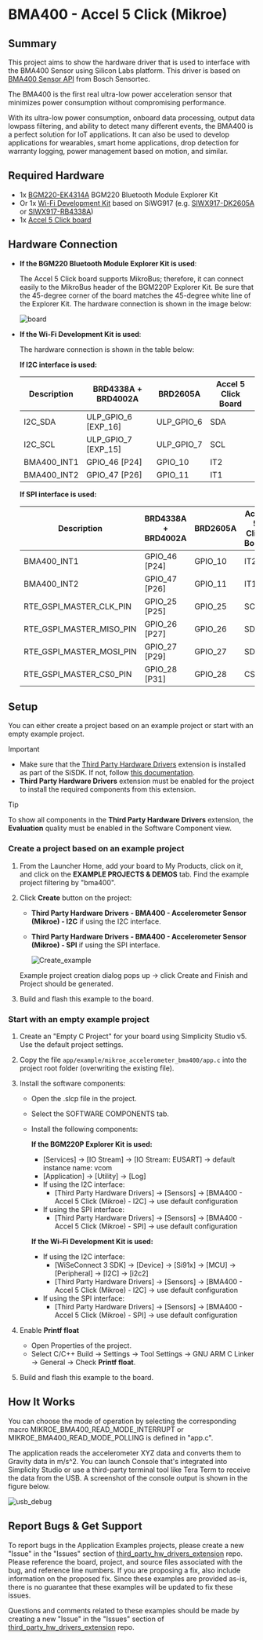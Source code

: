 # BMA400 - Accel 5 Click (Mikroe) #

## Summary ##

This project aims to show the hardware driver that is used to interface with the BMA400 Sensor using Silicon Labs platform. This driver is based on [BMA400 Sensor API](https://github.com/BoschSensortec/BMA400-API) from Bosch Sensortec.

The BMA400 is the first real ultra-low power acceleration sensor that minimizes power consumption without compromising performance.

With its ultra-low power consumption, onboard data processing, output data lowpass filtering, and ability to detect many different events, the BMA400 is a perfect solution for IoT applications. It can also be used to develop applications for wearables, smart home applications, drop detection for warranty logging, power management based on motion, and similar.

## Required Hardware ##

- 1x [BGM220-EK4314A](https://www.silabs.com/development-tools/wireless/bluetooth/bgm220-explorer-kit) BGM220 Bluetooth Module Explorer Kit
- Or 1x [Wi-Fi Development Kit](https://www.silabs.com/development-tools/wireless/wi-fi) based on SiWG917 (e.g. [SIWX917-DK2605A](https://www.silabs.com/development-tools/wireless/wi-fi/siwx917-dk2605a-wifi-6-bluetooth-le-soc-dev-kit) or [SIWX917-RB4338A](https://www.silabs.com/development-tools/wireless/wi-fi/siwx917-rb4338a-wifi-6-bluetooth-le-soc-radio-board))
- 1x [Accel 5 Click board](https://www.mikroe.com/accel-5-click)

## Hardware Connection ##

- **If the BGM220 Bluetooth Module Explorer Kit is used**:

  The Accel 5 Click board supports MikroBus; therefore, it can connect easily to the MikroBus header of the BGM220P Explorer Kit. Be sure that the 45-degree corner of the board matches the 45-degree white line of the Explorer Kit. The hardware connection is shown in the image below:

  ![board](image/hardware_connection.png)

- **If the Wi-Fi Development Kit is used**:

  The hardware connection is shown in the table below:

  **If I2C interface is used:**

  | Description  | BRD4338A + BRD4002A | BRD2605A    | Accel 5 Click Board |
  | -------------| ------------- | ------------------ | ------------------- |
  | I2C_SDA      | ULP_GPIO_6 [EXP_16] | ULP_GPIO_6   | SDA            |
  | I2C_SCL      | ULP_GPIO_7 [EXP_15] | ULP_GPIO_7   | SCL            |
  | BMA400_INT1              | GPIO_46 [P24]  | GPIO_10    | IT2               |
  | BMA400_INT2              | GPIO_47 [P26]  | GPIO_11    | IT1               |

    **If SPI interface is used:**

  | Description  | BRD4338A + BRD4002A | BRD2605A    | Accel 5 Click Board |
  | -------------| ------------- | ----------------- | ------------------- |
  | BMA400_INT1              | GPIO_46 [P24]  | GPIO_10    | IT2               |
  | BMA400_INT2              | GPIO_47 [P26]  | GPIO_11    | IT1               |
  | RTE_GSPI_MASTER_CLK_PIN  | GPIO_25 [P25]  | GPIO_25    | SCK               |
  | RTE_GSPI_MASTER_MISO_PIN | GPIO_26 [P27]  | GPIO_26    | SDO               |
  | RTE_GSPI_MASTER_MOSI_PIN | GPIO_27 [P29]  | GPIO_27    | SDI               |
  | RTE_GSPI_MASTER_CS0_PIN  | GPIO_28 [P31]  | GPIO_28    | CS                |

## Setup ##

You can either create a project based on an example project or start with an empty example project.

> [!IMPORTANT]
> - Make sure that the [Third Party Hardware Drivers](https://github.com/SiliconLabsSoftware/third_party_hw_drivers_extension) extension is installed as part of the SiSDK. If not, follow [this documentation](https://github.com/SiliconLabsSoftware/third_party_hw_drivers_extension/blob/master/README.md#how-to-add-to-simplicity-studio-ide).
> - **Third Party Hardware Drivers** extension must be enabled for the project to install the required components from this extension.

> [!TIP]
> To show all components in the **Third Party Hardware Drivers** extension, the **Evaluation** quality must be enabled in the Software Component view.

### Create a project based on an example project ###

1. From the Launcher Home, add your board to My Products, click on it, and click on the **EXAMPLE PROJECTS & DEMOS** tab. Find the example project filtering by "bma400".

2. Click **Create** button on the project:

   - **Third Party Hardware Drivers - BMA400 - Accelerometer Sensor (Mikroe) - I2C** if using the I2C interface.

   - **Third Party Hardware Drivers - BMA400 - Accelerometer Sensor (Mikroe) - SPI** if using the SPI interface.

      ![Create_example](image/create_example.png)

    Example project creation dialog pops up -> click Create and Finish and Project should be generated.

3. Build and flash this example to the board.

### Start with an empty example project ###

1. Create an "Empty C Project" for your board using Simplicity Studio v5. Use the default project settings.

2. Copy the file `app/example/mikroe_accelerometer_bma400/app.c` into the project root folder (overwriting the existing file).

3. Install the software components:

    - Open the .slcp file in the project.
    - Select the SOFTWARE COMPONENTS tab.
    - Install the following components:

        **If the BGM220P Explorer Kit is used:**

        - [Services] → [IO Stream] → [IO Stream: EUSART] → default instance name: vcom
        - [Application] → [Utility] → [Log]
        - If using the I2C interface:
          - [Third Party Hardware Drivers] → [Sensors] → [BMA400 - Accel 5 Click (Mikroe) - I2C] → use default configuration
        - If using the SPI interface:
          - [Third Party Hardware Drivers] → [Sensors] → [BMA400 - Accel 5 Click (Mikroe) - SPI] → use default configuration

        **If the Wi-Fi Development Kit is used:**

        - If using the I2C interface:
          - [WiSeConnect 3 SDK] → [Device] → [Si91x] → [MCU] → [Peripheral] → [I2C] → [i2c2]
          - [Third Party Hardware Drivers] → [Sensors] → [BMA400 - Accel 5 Click (Mikroe) - I2C] → use default configuration
        - If using the SPI interface:
          - [Third Party Hardware Drivers] → [Sensors] → [BMA400 - Accel 5 Click (Mikroe) - SPI] → use default configuration

4. Enable **Printf float**

   - Open Properties of the project.
   - Select C/C++ Build → Settings → Tool Settings → GNU ARM C Linker → General → Check **Printf float**.

5. Build and flash this example to the board.

## How It Works ##

You can choose the mode of operation by selecting the corresponding macro MIKROE_BMA400_READ_MODE_INTERRUPT or MIKROE_BMA400_READ_MODE_POLLING is defined in "app.c".

The application reads the accelerometer XYZ data and converts them to Gravity data in m/s^2. You can launch Console that's integrated into Simplicity Studio or use a third-party terminal tool like Tera Term to receive the data from the USB. A screenshot of the console output is shown in the figure below.

![usb_debug](image/log.png "USB Debug Output Data")

## Report Bugs & Get Support ##

To report bugs in the Application Examples projects, please create a new "Issue" in the "Issues" section of [third_party_hw_drivers_extension](https://github.com/SiliconLabsSoftware/third_party_hw_drivers_extension) repo. Please reference the board, project, and source files associated with the bug, and reference line numbers. If you are proposing a fix, also include information on the proposed fix. Since these examples are provided as-is, there is no guarantee that these examples will be updated to fix these issues.

Questions and comments related to these examples should be made by creating a new "Issue" in the "Issues" section of [third_party_hw_drivers_extension](https://github.com/SiliconLabsSoftware/third_party_hw_drivers_extension) repo.

